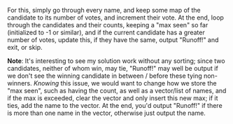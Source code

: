 For this, simply go through every name, and keep some map of the candidate to its number of votes, and increment their vote. At the end, loop through the candidates and their counts, keeping a "max seen" so far (initialized to -1 or similar), and if the current candidate has a greater number of votes, update this, if they have the same, output "Runoff!" and exit, or skip.

**Note**: It's interesting to see my solution work without any sorting; since two candidates, neither of whom win, may tie, "Runoff!" may well be output if we don't see the winning candidate in between / before these tying non-winners. *Knowing* this issue, we would want to change how we store the "max seen", such as having the count, as well as a vector/list of names, and if the max is exceeded, clear the vector and only insert this new max; if it ties, add the name to the vector. At the end, you'd output "Runoff!" if there is more than one name in the vector, otherwise just output the name.
